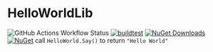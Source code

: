 # HelloWorldLib

![GitHub Actions Workflow Status](https://img.shields.io/github/actions/workflow/status/omuleanu/HelloWorldLib/dotnet-lib.yml?event=push) [![buildtest](https://github.com/omuleanu/HelloWorldLib/actions/workflows/dotnet-lib.yml/badge.svg)](https://github.com/omuleanu/HelloWorldLib/actions/workflows/dotnet-lib.yml) 
[![NuGet Downloads](https://img.shields.io/nuget/dt/Omu.HelloWorldLib)](https://www.nuget.org/packages/Omu.HelloWorldLib/)
[![NuGet](http://img.shields.io/nuget/vpre/Omu.HelloWorldLib.svg?label=NuGet)](https://www.nuget.org/packages/Omu.HelloWorldLib/)
call `HelloWorld.Say()` to return `"Hello World"`
